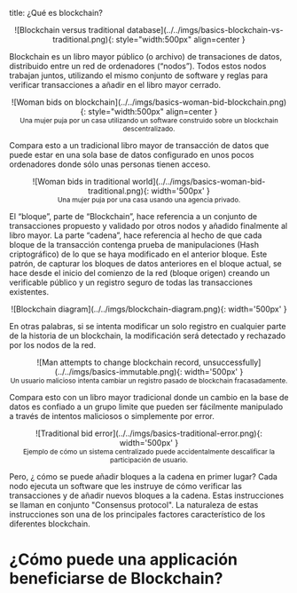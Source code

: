 title: ¿Qué es blockchain? 

<center>
![Blockchain versus traditional database](../../imgs/basics-blockchain-vs-traditional.png){: style="width:500px" align=center }
</center>

Blockchain es un libro mayor público (o archivo) de transaciones de datos, distribuido entre un red de ordenadores (“nodos”). Todos estos nodos trabajan juntos, utilizando el mismo conjunto de software y reglas para verificar transacciones a añadir en el libro mayor cerrado. 

<center>
![Woman bids on blockchain](../../imgs/basics-woman-bid-blockchain.png){: style="width:500px" align=center }
<figcaption style="font-size:12px">Una mujer puja por un casa utilizando un software construido sobre un blockchain descentralizado.</figcaption>
</center>

Compara esto a un tradicional libro mayor de transacción de datos que puede estar en una sola base de datos configurado en unos pocos ordenadores donde sólo unas personas tienen acceso.

<center>
![Woman bids in traditional world](../../imgs/basics-woman-bid-traditional.png){: width='500px' }
<figcaption style="font-size:12px">Una mujer puja por una casa usando una agencia privado.</figcaption>
</center>

El “bloque”, parte de “Blockchain”, hace referencia a un conjunto de transacciones propuesto y validado por otros nodos y añadido finalmente al libro mayor.
La parte “cadena”, hace referencia al hecho de que cada bloque de la transacción contenga prueba de manipulaciones (Hash criptográfico) de lo que se haya modificado en el anterior bloque. Este patrón, de capturar los bloques de datos anteriores en el bloque actual, se hace desde el inicio del comienzo de la red (bloque origen) creando un verificable público y un registro seguro de todas las transacciones existentes. 

<center>
![Blockchain diagram](../../imgs/blockchain-diagram.png){: width='500px' }
</center>

En otras palabras, si se intenta modificar un solo registro en cualquier parte  de la historia de un blockchain, la modificación será detectado y rechazado por los nodos de la red. 

<center>
![Man attempts to change blockchain record, unsuccessfully](../../imgs/basics-immutable.png){: width='500px' }
<figcaption style="font-size:12px">Un usuario malicioso intenta cambiar un registro pasado de blockchain fracasadamente.</figcaption>
</center>

Compara esto con un libro mayor tradicional donde un cambio en la base de datos es confiado a un grupo limite que pueden ser fácilmente manipulado  a través de intentos maliciosos o simplemente por error. 

<center>
![Traditional bid error](../../imgs/basics-traditional-error.png){: width='500px' }
<figcaption style="font-size:12px">Ejemplo de cómo un sistema centralizado puede accidentalmente descalificar la participación de usuario.</figcaption>
</center>



Pero, ¿ cómo se puede añadir bloques a la cadena en primer lugar? Cada nodo ejecuta un software que les instruye de cómo verificar las transacciones y de añadir nuevos bloques a la cadena. Estas instrucciones se llaman en conjunto "Consensus protocol". La naturaleza de estas instrucciones son una de los principales factores característico de los diferentes blockchain.

# ¿Cómo puede una applicación beneficiarse de Blockchain?
